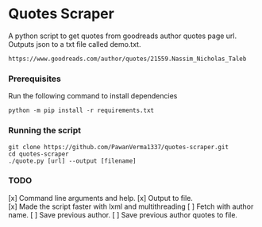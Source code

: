 # Quotes Scraper

A python script to get quotes from goodreads author quotes page url. Outputs json to a txt file called demo.txt.

```
https://www.goodreads.com/author/quotes/21559.Nassim_Nicholas_Taleb
```
### Prerequisites

Run the following command to install dependencies

```
python -m pip install -r requirements.txt
```

### Running the script

```
git clone https://github.com/PawanVerma1337/quotes-scraper.git
cd quotes-scraper
./quote.py [url] --output [filename]
```

### TODO
[x] Command line arguments and help.
[x] Output to file.\
[x] Made the script faster with lxml and multithreading
[ ] Fetch with author name.
[ ] Save previous author.
[ ] Save previous author quotes to file.

